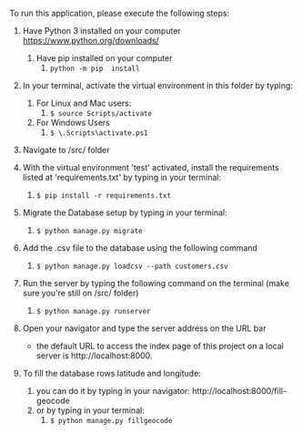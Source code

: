 To run this application, please execute the following steps:

1. Have Python 3 installed on your computer https://www.python.org/downloads/
	1. Have pip installed on your computer
		1.  ``` python -m pip  install ``` 

1. In your terminal, activate the virtual environment  in this folder by typing:
	1. For Linux and Mac users:
		1. ``` $ source Scripts/activate ```
	1. For Windows Users
		1. ``` $ \.Scripts\activate.ps1 ```

1. Navigate to /src/ folder

1. With the virtual environment 'test' activated, install the requirements listed at 'requirements.txt' by typing in your terminal:
	1.  ``` $ pip install -r requirements.txt  ```


1. Migrate the Database setup by typing in your terminal:
	1.  ``` $ python manage.py migrate ```

1. Add the .csv file to the database using the following command
	1. ``` $ python manage.py loadcsv --path customers.csv ```

1. Run the server by typing the following command on the terminal (make sure you're still on /src/ folder)
	1. ``` $ python manage.py runserver ```

1. Open your navigator and type the server address on the URL bar
	- the default URL to access the index page of this project on a local server is http://localhost:8000. 

1. To fill the database rows latitude and longitude:
	1. you can do it by typing in your navigator: http://localhost:8000/fill-geocode
	1. or by typing in your terminal: 
		1.  ```$ python manage.py fillgeocode ```
